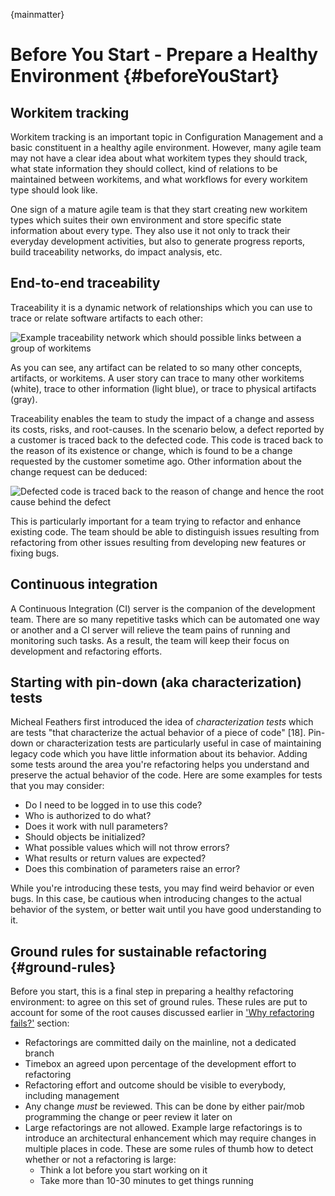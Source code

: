 
{mainmatter}

# Before You Start - Prepare a Healthy Environment {#beforeYouStart}

## Workitem tracking

Workitem tracking is an important topic in Configuration Management and a basic constituent in a healthy agile environment. However, many agile team may not have a clear idea about what workitem types they should track, what state information they should collect, kind of relations to be maintained between workitems, and what workflows for every workitem type should look like.

One sign of a mature agile team is that they start creating new workitem types which suites their own environment and store specific state information about every type. They also use it not only to track their everyday development activities, but also to generate progress reports, build traceability networks, do impact analysis, etc.

## End-to-end traceability

Traceability it is a dynamic network of relationships which you can use to trace or relate software artifacts to each other:

![Example traceability network which should possible links between a group of workitems](\images\traceability.png)

As you can see, any artifact can be related to so many other concepts, artifacts, or workitems. A user story can trace to many other workitems (white), trace to other information (light blue), or trace to physical artifacts (gray).

Traceability enables the team to study the impact of a change and assess its costs, risks, and root-causes. In the scenario below, a defect reported by a customer is traced back to the defected code. This code is traced back to the reason of its existence or change, which is found to be a change requested by the customer sometime ago. Other information about the change request can be deduced:

![Defected code is traced back to the reason of change and hence the root cause behind the defect](\images\root-cause-analysis.png)

This is particularly important for a team trying to refactor and enhance existing code. The team should be able to distinguish issues resulting from refactoring from other issues resulting from developing new features or fixing bugs.

## Continuous integration

A Continuous Integration (CI) server is the companion of the development team. There are so many repetitive tasks which can be automated one way or another and a CI server will relieve the team pains of running and monitoring such tasks. As a result, the team will keep their focus on development and refactoring efforts.

## Starting with pin-down (aka characterization) tests

Micheal Feathers first introduced the idea of *characterization tests* which are tests "that characterize the actual behavior of a piece of code" [18]. Pin-down or characterization tests are particularly useful in case of maintaining legacy code which you have little information about its behavior. Adding some tests around the area you're refactoring helps you understand and preserve the actual behavior of the code. Here are some examples for tests that you may consider:

* Do I need to be logged in to use this code?
* Who is authorized to do what?
* Does it work with null parameters?
* Should objects be initialized?
* What possible values which will not throw errors?
* What results or return values are expected?
* Does this combination of parameters raise an error?

While you're introducing these tests, you may find weird behavior or even bugs. In this case, be cautious when introducing changes to the actual behavior of the system, or better wait until you have good understanding to it. 

## Ground rules for sustainable refactoring {#ground-rules}

Before you start, this is a final step in preparing a healthy refactoring environment: to agree on this set of ground rules. These rules are put to account for some of the root causes discussed earlier in ['Why refactoring fails?'](#whyrefactoringfails) section:

* Refactorings are committed daily on the mainline, not a dedicated branch
* Timebox an agreed upon percentage of the development effort to refactoring
* Refactoring effort and outcome should be visible to everybody, including management
* Any change *must* be reviewed. This can be done by either pair/mob programming the change or peer review it later on
* Large refactorings are not allowed. Example large refactorings is to introduce an architectural enhancement which may require changes in multiple places in code. These are some rules of thumb how to detect whether or not a refactoring is large:
  * Think a lot before you start working on it
  * Take more than 10-30 minutes to get things running
